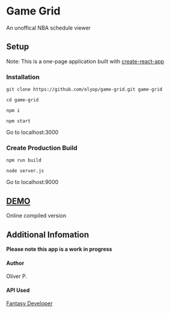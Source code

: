 # Game Grid
An unoffical NBA schedule viewer

## Setup
Note: This is a one-page application built with [create-react-app](https://github.com/facebookincubator/create-react-app)

### Installation
```
git clone https://github.com/olyop/game-grid.git game-grid

cd game-grid

npm i

npm start
```
Go to localhost:3000

### Create Production Build
```
npm run build

node server.js
```
Go to localhost:9000

## [DEMO](https://olyop.github.io/)
Online compiled version

## Additional Infomation
**Please note this app is a work in progress**

#### Author
Oliver P.

#### API Used
[Fantasy Developer](https://fantasydata.com/)
